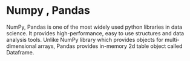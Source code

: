 # Numpy , Pandas
NumPy, Pandas is one of the most widely used python libraries in data science. It provides high-performance, easy to use structures and data analysis tools. Unlike NumPy library which provides objects for multi-dimensional arrays, Pandas provides in-memory 2d table object called Dataframe.
